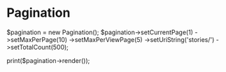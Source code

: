 # Pagination

$pagination = new Pagination();
$pagination->setCurrentPage(1)
    ->setMaxPerPage(10)
    ->setMaxPerViewPage(5)
    ->setUriString('stories/')
    ->setTotalCount(500);

print($pagination->render());
